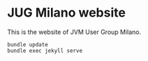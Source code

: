 JUG Milano website
======

This is the website of JVM User Group Milano.

```
bundle update
bundle exec jekyll serve
```
